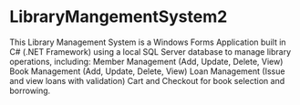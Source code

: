 # LibraryMangementSystem2
This Library Management System is a Windows Forms Application built in C# (.NET Framework) using a local SQL Server database to manage library operations, including:
Member Management (Add, Update, Delete, View)
Book Management (Add, Update, Delete, View)
Loan Management (Issue and view loans with validation)
Cart and Checkout for book selection and borrowing.
